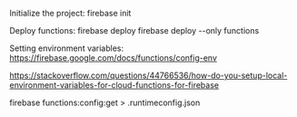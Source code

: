 Initialize the project:
firebase init

Deploy functions:
firebase deploy
firebase deploy --only functions


Setting environment variables:
https://firebase.google.com/docs/functions/config-env

https://stackoverflow.com/questions/44766536/how-do-you-setup-local-environment-variables-for-cloud-functions-for-firebase

firebase functions:config:get > .runtimeconfig.json